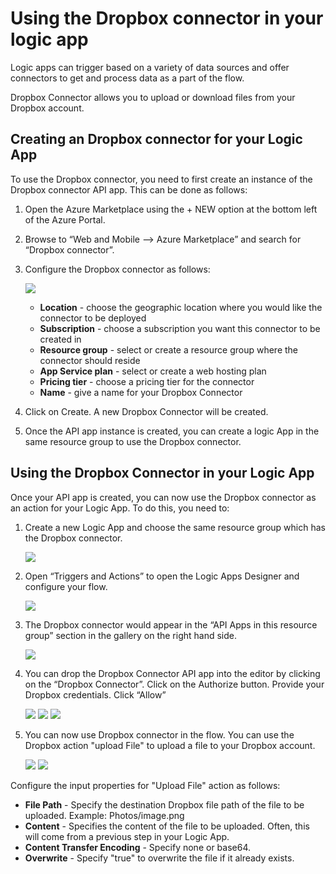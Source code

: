 <properties 
	pageTitle="Dropbox Connector"
	description="Get started with Dropbox Connector"
	authors="anuragdalmia" 
	manager="dwrede" 
	editor="" 
	services="app-service\logic" 
	documentationCenter=""/>

<tags
	ms.service="app-service-logic"
	ms.workload="integration"
	ms.tgt_pltfrm="na"
	ms.devlang="na"
	ms.topic="article"
	ms.date="03/31/2015"
	ms.author="adgoda"/>

# Using the Dropbox connector in your logic app #

Logic apps can trigger based on a variety of data sources and offer connectors to get and process data as a part of the flow. 

Dropbox Connector allows you to upload or download files from your Dropbox account.

## Creating an Dropbox connector for your Logic App ##
To use the Dropbox connector, you need to first create an instance of the Dropbox connector API app. This can be done as follows:

1.	Open the Azure Marketplace using the + NEW option at the bottom left of the Azure Portal.
2.	Browse to “Web and Mobile --> Azure Marketplace” and search for “Dropbox connector”.
3.	Configure the Dropbox connector as follows:
 
	![][1] 
	- **Location** - choose the geographic location where you would like the connector to be deployed
	- **Subscription** - choose a subscription you want this connector to be created in
	- **Resource group** - select or create a resource group where the connector should reside
	- **App Service plan** - select or create a web hosting plan
	- **Pricing tier** - choose a pricing tier for the connector
	- **Name** - give a name for your Dropbox Connector
4. Click on Create. A new Dropbox Connector will be created.
5. Once the API app instance is created, you can create a logic App in the same resource group to use the Dropbox connector.

## Using the Dropbox Connector in your Logic App ##
Once your API app is created, you can now use the Dropbox connector as an action for your Logic App. To do this, you need to:

1.	Create a new Logic App and choose the same resource group which has the Dropbox connector.
 	
	![][2]
2.	Open “Triggers and Actions” to open the Logic Apps Designer and configure your flow. 
 	
	![][3]
3.	The Dropbox connector would appear in the “API Apps in this resource group” section in the gallery on the right hand side.
 
	![][4]
4.	You can drop the Dropbox Connector API app into the editor by clicking on the “Dropbox Connector”. Click on the Authorize button. Provide your Dropbox credentials. Click “Allow”
 
	![][5]
	![][6]
	![][7]
6.	You can now use Dropbox connector in the flow. You can use the Dropbox action "upload File" to upload a file to your Dropbox account.
 
	![][8]
	![][9]

Configure the input properties for "Upload File" action as follows:

- **File Path** - Specify the destination Dropbox file path of the file to be uploaded. Example: Photos/image.png
- **Content** - Specifies the content of the file to be uploaded. Often, this will come from a previous step in your Logic App.
- **Content Transfer Encoding** - Specify none or base64.
- **Overwrite** - Specify "true" to overwrite the file if it already exists.


<!-- Image reference -->
[1]: ./media/app-service-logic-connector-dropbox/img1.PNG
[2]: ./media/app-service-logic-connector-dropbox/img2.PNG
[3]: ./media/app-service-logic-connector-dropbox/img3.png
[4]: ./media/app-service-logic-connector-dropbox/img4.png
[5]: ./media/app-service-logic-connector-dropbox/img5.PNG
[6]: ./media/app-service-logic-connector-dropbox/img6.PNG
[7]: ./media/app-service-logic-connector-dropbox/img7.PNG
[8]: ./media/app-service-logic-connector-dropbox/img8.PNG
[9]: ./media/app-service-logic-connector-dropbox/img9.PNG
 